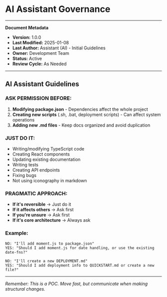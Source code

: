 # AI Assistant Governance

---
**Document Metadata**
- **Version:** 1.0.0
- **Last Modified:** 2025-01-08
- **Last Author:** Assistant (AI) - Initial Guidelines
- **Owner:** Development Team
- **Status:** Active
- **Review Cycle:** As Needed
---

## AI Assistant Guidelines

### ASK PERMISSION BEFORE:

1. **Modifying package.json** - Dependencies affect the whole project
2. **Creating new scripts** (.sh, .bat, deployment scripts) - Can affect system operations
3. **Adding new .md files** - Keep docs organized and avoid duplication

### JUST DO IT:

- Writing/modifying TypeScript code
- Creating React components
- Updating existing documentation
- Writing tests
- Creating API endpoints
- Fixing bugs
- Not using iconography in markdown

### PRAGMATIC APPROACH:

- **If it's reversible** → Just do it
- **If it affects others** → Ask first
- **If you're unsure** → Ask first
- **If it's core architecture** → Always ask

### Example:
```
NO: "I'll add moment.js to package.json" 
YES: "Should I add moment.js for date handling, or use the existing date-fns?"

NO: "I'll create a new DEPLOYMENT.md"
YES: "Should I add deployment info to QUICKSTART.md or create a new file?"
```

---

*Remember: This is a POC. Move fast, but communicate when making structural changes.*
